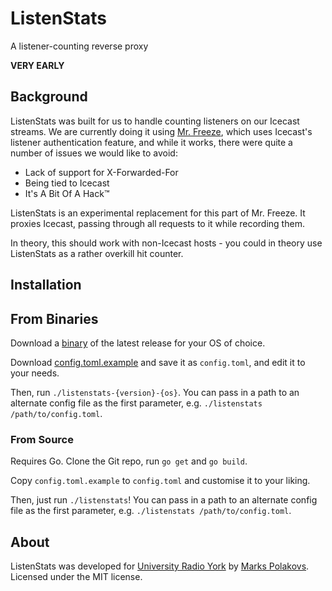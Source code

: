 # ListenStats

A listener-counting reverse proxy

**VERY EARLY**

## Background

ListenStats was built for us to handle counting listeners on our Icecast streams. We are currently doing it using [Mr. Freeze](https://github.com/UniversityRadioYork/mr_freeze), which uses Icecast's listener authentication feature, and while it works, there were quite a number of issues we would like to avoid:

* Lack of support for X-Forwarded-For
* Being tied to Icecast
* It's A Bit Of A Hack:tm:

ListenStats is an experimental replacement for this part of Mr. Freeze. It proxies Icecast, passing through all requests to it while recording them.

In theory, this should work with non-Icecast hosts - you could in theory use ListenStats as a rather overkill hit counter.

## Installation

## From Binaries

Download a [binary](https://github.com/UniversityRadioYork/ListenStats/releases) of the latest release for your OS of choice.

Download [config.toml.example](https://raw.githubusercontent.com/UniversityRadioYork/ListenStats/master/config.toml.example) and save it as `config.toml`, and edit it to your needs.

Then, run `./listenstats-{version}-{os}`. You can pass in a path to an alternate config file as the first parameter, e.g. `./listenstats /path/to/config.toml`.

### From Source

Requires Go. Clone the Git repo, run `go get` and `go build`.

Copy `config.toml.example` to `config.toml` and customise it to your liking.

Then, just run `./listenstats`! You can pass in a path to an alternate config file as the first parameter, e.g. `./listenstats /path/to/config.toml`.

## About

ListenStats was developed for [University Radio York](https://github.com/UniversityRadioYork) by [Marks Polakovs](https://github.com/markspolakovs). Licensed under the MIT license.
